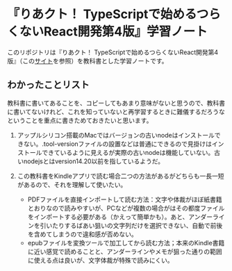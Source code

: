 # 『りあクト！ TypeScriptで始めるつらくないReact開発第4版』学習ノート

このリポジトリは『りあクト！ TypeScriptで始めるつらくないReact開発第4版』（この[サイト](https://booth.pm/ja/items/2368045)を参照）を教科書とした学習ノートです。

## わかったことリスト

教科書に書いてあることを、コピーしてもあまり意味がないと思うので、教科書に書いてないけれど、これを知っていないと再学習するときに難儀するだろうなということを重点に書きためておきたいと思います。

1. アップルシリコン搭載のMacではバージョンの古いnodeはインストールできない。.tool-versionファイルの設置などは普通にできるので見掛けはインストールできているように見えるが実際の古いnodeは機能していない。古いnodejsとはversion14.20以前を指しているようだ。
1. この教科書をKindleアプリで読む場合二つの方法があるがどちらも一長一短があるので、それを理解して使いたい。

    - PDFファイルを直接インポートして読む方法：文字や体裁がほぼ紙書籍とおりなので読みやすいが、PCなどが複数の場合がはその都度ファイルをインポートする必要がある（かえって簡単かも）。あと、アンダーラインを引いたりするばあい狙いの文字列だけを選択できない、自動で前後を含めてしまうので違和感が否めない。
    - epubファイルを変換ツールで加工してから読む方法；本来のKindle書籍に近い感覚で読めることと、アンダーラインやメモが狙った通りの範囲に使える点は良いが、文字体裁が特殊で読みにくい。

